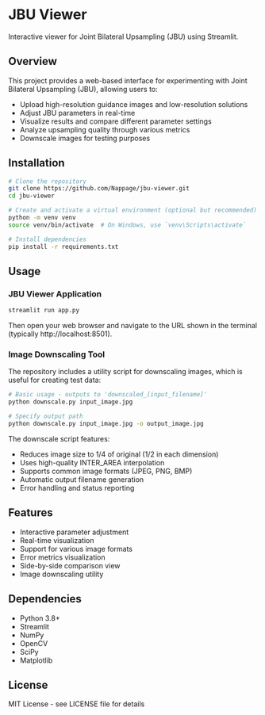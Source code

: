 # JBU Viewer

Interactive viewer for Joint Bilateral Upsampling (JBU) using Streamlit.

## Overview

This project provides a web-based interface for experimenting with Joint Bilateral Upsampling (JBU), allowing users to:
- Upload high-resolution guidance images and low-resolution solutions
- Adjust JBU parameters in real-time
- Visualize results and compare different parameter settings
- Analyze upsampling quality through various metrics
- Downscale images for testing purposes

## Installation

```bash
# Clone the repository
git clone https://github.com/Nappage/jbu-viewer.git
cd jbu-viewer

# Create and activate a virtual environment (optional but recommended)
python -m venv venv
source venv/bin/activate  # On Windows, use `venv\Scripts\activate`

# Install dependencies
pip install -r requirements.txt
```

## Usage

### JBU Viewer Application
```bash
streamlit run app.py
```

Then open your web browser and navigate to the URL shown in the terminal (typically http://localhost:8501).

### Image Downscaling Tool
The repository includes a utility script for downscaling images, which is useful for creating test data:

```bash
# Basic usage - outputs to 'downscaled_[input_filename]'
python downscale.py input_image.jpg

# Specify output path
python downscale.py input_image.jpg -o output_image.jpg
```

The downscale script features:
- Reduces image size to 1/4 of original (1/2 in each dimension)
- Uses high-quality INTER_AREA interpolation
- Supports common image formats (JPEG, PNG, BMP)
- Automatic output filename generation
- Error handling and status reporting

## Features

- Interactive parameter adjustment
- Real-time visualization
- Support for various image formats
- Error metrics visualization
- Side-by-side comparison view
- Image downscaling utility

## Dependencies

- Python 3.8+
- Streamlit
- NumPy
- OpenCV
- SciPy
- Matplotlib

## License

MIT License - see LICENSE file for details